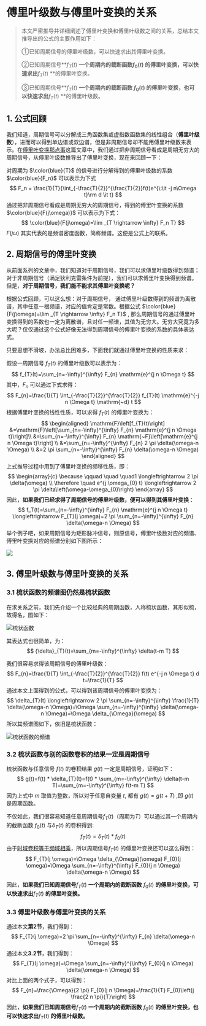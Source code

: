 # 傅里叶级数与傅里叶变换的关系

>本文严密推导并详细阐述了傅里叶变换和傅里叶级数之间的关系，总结本文推导出的公式的主要作用如下：
>
>①已知周期信号的傅里叶级数，可以快速求出其傅里叶变换。
>
>②已知周期信号**$f_{T}(t)$ **一个周期内的截断函数$f_0(t)$ 的傅里叶变换，可以快速求出**$f_{T}(t)$ **的傅里叶变换。
>
>③已知周期信号**$f_{T}(t)$ **一个周期内的截断函数 $f_0(t)$ 的傅里叶变换，也可以快速求出**$f_{T}(t)$ **的傅里叶级数。

## 1. 公式回顾

我们知道，周期信号可以分解成三角函数集或虚指数函数集的线性组合（**傅里叶级数**），进而可以得到单边谱或双边谱，但是非周期信号却不能用傅里叶级数来表示。在[傅里叶变换那点事](https://mp.weixin.qq.com/s/papgaQS8P62GjkuUP1LnGQ)这篇文章中，我们通过把非周期信号看成是周期无穷大的周期信号，从傅里叶级数推导出了傅里叶变换，现在来回顾一下：

对周期为 $\color{blue}{T}$ 的信号进行分解得到的傅里叶级数的系数 $\color{blue}{F_n}$ 可以表示为下式
$$
F_n = \frac{1}{T}{\int_{-\frac{T}{2}}^{\frac{T}{2}}f(t)e^{\:\it -j n\Omega t}\rm d \it t}
$$
通过把非周期信号看成是周期无穷大的周期信号，得到的傅里叶变换的系数 $\color{blue}{F(j\omega)}$ 可以表示为下式：
$$
\color{blue}{F(j\omega)=\lim _{T \rightarrow \infty} F_n T}
$$
 $F(j\omega)$ 其实代表的是频谱密度函数，简称频谱。这便是公式上的联系。

## 2. 周期信号的傅里叶变换

从前面系列的文章中，我们知道对于周期信号，我们可以求傅里叶级数得到频谱；对于非周期信号（满足狄利克雷条件为前提），我们可以求傅里叶变换得到频谱。但是，**对于周期信号，我们能不能求其傅里叶变换呢？**

根据公式回顾，可以这么想：对于周期信号， 通过傅里叶级数得到的频谱为离散谱，其中任意一根频谱，对应的值肯定是常数。根据公式 $\color{blue}{F(j\omega)=\lim _{T \rightarrow \infty} F_n T}$ , 那么周期信号的通过傅里叶变换得到的系数也一定为离散谱，且对任一频谱，其值为无穷大。无穷大究竟为多大呢？仅仅通过这个公式好像无法得到周期信号的傅里叶变换的系数的具体表达式。

只要思想不滑坡，办法总比困难多，下面我们就通过傅里叶变换的性质来求：

假设一周期信号 $f_T(t)$ 的傅里叶级数可以表示为：
$$
f_{T}(t)=\sum_{n=-\infty}^{\infty} F_{n} \mathrm{e}^{j n \Omega t}
$$
其中，$F_n$ 可以通过下式求得：
$$
F_{n}=\frac{1}{T} \int_{-\frac{T}{2}}^{\frac{T}{2}} f_{T}(t) \mathrm{e}^{-j n \Omega t} \mathrm{~d} t
$$
根据傅里叶变换的线性性质，可以求得 $f_T(t)$ 的傅里叶变换为：
$$
\begin{aligned}
\mathrm{F}\left[f_{T}(t)\right] &=\mathrm{F}\left[\sum_{n=-\infty}^{\infty} F_{n} \mathrm{e}^{j n \Omega t}\right]\\
&=\sum_{n=-\infty}^{\infty} F_{n} \mathrm{~F}\left[\mathrm{e}^{j n \Omega t}\right] \\
&=\sum_{n=-\infty}^{\infty} F_{n} 2 \pi \delta(\omega-n \Omega) \\
&=2 \pi \sum_{n=-\infty}^{\infty} F_{n} \delta(\omega-n \Omega)
\end{aligned}
$$
上式推导过程中用到了傅里叶变换的频移性质，即：
$$
\begin{array}{c}
\because \qquad \quad \quad1 \longleftrightarrow 2 \pi \delta(\omega) \\
\therefore  \quad e^{j \omega_{0} t} \longleftrightarrow 2 \pi \delta\left(\omega-\omega_{0}\right)
\end{array}
$$
因此，**如果我们已经求得了周期信号的傅里叶级数，便可以得到其傅里叶变换**：
$$
f_T(t)=\sum_{n=-\infty}^{\infty} F_{n} \mathrm{e}^{j n \Omega t} \longleftrightarrow F_{T}(j \omega)=2 \pi \sum_{n=-\infty}^{\infty} F_{n} \delta(\omega-n \Omega)
$$
举个例子吧，如果周期信号为矩形脉冲信号，则原信号，傅里叶级数对应的频谱、傅里叶变换对应的频谱分别如下图所示：

![](https://kerwins.oss-cn-shanghai.aliyuncs.com/img_for_typora/image-20221104231304561.png)

## 3. 傅里叶级数与傅里叶变换的关系

### 3.1 梳状函数的频谱图仍然是梳状函数

在求关系之前，我们先介绍一个比较经典的周期函数，人称梳状函数，其形似梳，故得名，图如下：

![梳状函数](https://kerwins.oss-cn-shanghai.aliyuncs.com/img_for_typora/image-20221104233136173.png)



其表达式也很简单，为：
$$
{\delta}_{T}(t)=\sum_{m=-\infty}^{\infty} \delta(t-m T)
$$

我们很容易求得该周期信号的傅里叶级数：
$$
F_{n}=\frac{1}{T} \int_{-\frac{T}{2}}^{\frac{T}{2}} f(t) e^{-j n \Omega t} d t=\frac{1}{T}
$$
通过本文上面得到的公式，可以得到该周期信号的傅里叶变换为：
$$
\delta_{T}(t) \longleftrightarrow 2 \pi \sum_{n=-\infty}^{\infty} \frac{1}{T} \delta(\omega-n \Omega)=\Omega \sum_{n=-\infty}^{\infty} \delta(\omega-n \Omega)=\Omega \delta_{\Omega}(\omega)
$$
所以其频谱图如下，依旧是梳状函数：

![梳状函数的频谱](https://kerwins.oss-cn-shanghai.aliyuncs.com/img_for_typora/image-20221106233513256.png)

### 3.2 梳状函数与别的函数卷积的结果一定是周期信号

梳状函数与任意信号 $f(t)$ 的卷积结果 $g(t)$ 一定是周期信号，证明如下：
$$
g(t)=f(t) * \delta_{T}(t)=f(t) * \sum_{m=-\infty}^{\infty} \delta(t-m T)=\sum_{m=-\infty}^{\infty} f(t-m T)
$$
因为上式中 $m$ 取值为整数，所以对于任意自变量 $t$, 都有 $g(t)=g(t+T)$ ,即 $g(t)$ 是周期函数。

不仅如此，我们很容易知道任意周期信号$f_{T}(t)$（周期为$T$）可以通过其一个周期内的截断函数 $f_0(t)$ 与$\delta_{T}(t)$ 的卷积得到:
$$
f_{T}(t)=\delta_{T}(t) * f_{0}(t)
$$
由于[时域卷积等于频域相乘](https://mp.weixin.qq.com/s/kQnI3YNY7J2GRlQO8GORgA)，所以周期信号$f_{T}(t)$ 的傅里叶变换还可以这么得到：
$$
F_{T}(j \omega)=\Omega \delta_{\Omega}(\omega) F_{0}(j \omega)=\Omega \sum_{n=-\infty}^{\infty} F_{0}(j n \Omega) \delta(\omega-n \Omega)
$$

因此，**如果我们已知周期信号**$f_{T}(t)$ **一个周期内的截断函数** $f_0(t)$ **的傅里叶变换，可以快速求出**$f_{T}(t)$ **的傅里叶变换。**

### 3.3 傅里叶级数与傅里叶变换的关系

通过本文**第2节**，我们得到：
$$
F_{T}(j \omega)=2 \pi \sum_{n=-\infty}^{\infty} F_{n} \delta(\omega-n \Omega)
$$
通过本文**3.2节**，我们得到：
$$
F_{T}(j \omega)=\Omega \sum_{n=-\infty}^{\infty} F_{0}(j n \Omega) \delta(\omega-n \Omega)
$$
对比上面的两个式子，可以得到：
$$
F_{n}=\frac{\Omega}{2 \pi} F_{0}(j n \Omega)=\frac{1}{T} F_{0}\left(j \frac{2 n \pi}{T}\right)
$$
因此，**如果我们已知周期信号**$f_{T}(t)$ **一个周期内的截断函数** $f_0(t)$ **的傅里叶变换，也可以快速求出**$f_{T}(t)$ **的傅里叶级数。**

